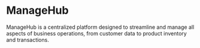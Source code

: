 # ManageHub
ManageHub is a centralized platform designed to streamline and manage all aspects of business operations, from customer data to product inventory and transactions.
